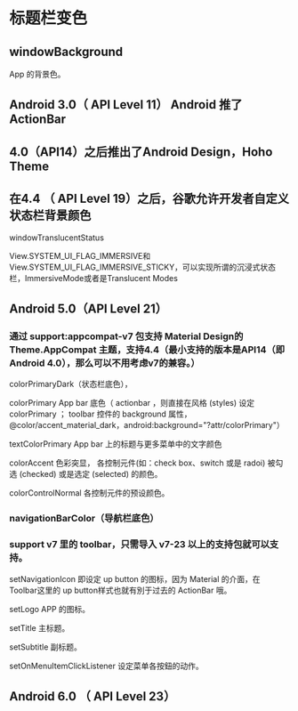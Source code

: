 # 标题栏变色

## windowBackground
App 的背景色。

## Android 3.0（ API Level 11）  Android 推了 ActionBar
## 4.0（API14）之后推出了Android Design，Hoho Theme
## 在4.4 （ API Level 19）之后，谷歌允许开发者自定义状态栏背景颜色
windowTranslucentStatus

View.SYSTEM_UI_FLAG_IMMERSIVE和View.SYSTEM_UI_FLAG_IMMERSIVE_STICKY，可以实现所谓的沉浸式状态栏，ImmersiveMode或者是Translucent Modes

## Android 5.0（API Level 21）

### 通过 support:appcompat-v7 包支持 Material Design的 Theme.AppCompat 主题，支持4.4（最小支持的版本是API14（即Android 4.0），那么可以不用考虑v7的兼容。）
colorPrimaryDark（状态栏底色），

colorPrimary  App bar 底色（ actionbar ，则直接在风格 (styles) 设定 colorPrimary ； toolbar 控件的 background 属性，<item name="colorPrimary">@color/accent_material_dark</item>，android:background="?attr/colorPrimary"）

textColorPrimary App bar 上的标题与更多菜单中的文字颜色

colorAccent 色彩突显， 各控制元件(如：check box、switch 或是 radoi) 被勾选 (checked) 或是选定 (selected) 的颜色。

colorControlNormal  各控制元件的预设颜色。

### navigationBarColor（导航栏底色）

### support v7 里的 toolbar，只需导入 v7-23 以上的支持包就可以支持。
setNavigationIcon
即设定 up button 的图标，因为 Material 的介面，在 Toolbar这里的 up button样式也就有別于过去的 ActionBar 哦。

setLogo
APP 的图标。

setTitle
主标题。

setSubtitle
副标题。

setOnMenuItemClickListener
设定菜单各按鈕的动作。


## Android 6.0 （ API Level 23）
